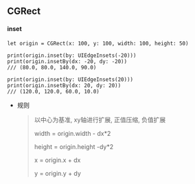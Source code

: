 ## CGRect

#### inset 

```
let origin = CGRect(x: 100, y: 100, width: 100, height: 50)

print(origin.inset(by: UIEdgeInsets(-20)))
print(origin.insetBy(dx: -20, dy: -20))
/// (80.0, 80.0, 140.0, 90.0)

print(origin.inset(by: UIEdgeInsets(20)))
print(origin.insetBy(dx: 20, dy: 20))
/// (120.0, 120.0, 60.0, 10.0)
```

- 规则

  > 以中心为基准, xy轴进行扩展, 正值压缩, 负值扩展
  >
  > width = origin.width - dx*2
  >
  > height = origin.height -dy*2
  >
  > x = origin.x + dx
  >
  > y = origin.y + dy

